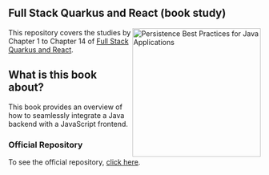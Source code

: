 ## Full Stack Quarkus and React (book study)
<a href="https://www.packtpub.com/product/full-stack-quarkus-and-react/9781800562738"><img src="https://content.packt.com/_/image/original/B16961/cover_image_large.jpg" alt="Persistence Best Practices for Java Applications" height="256px" align="right"></a>
This repository covers the studies by Chapter 1 to Chapter 14  of [Full Stack Quarkus and React](https://www.packtpub.com/product/full-stack-quarkus-and-react/9781800562738).
## What is this book about?
This book provides an overview of how to seamlessly integrate a Java backend with a JavaScript frontend.
### Official Repository
To see the official repository, [click here](https://github.com/PacktPublishing/Full-Stack-Quarkus-and-React).
